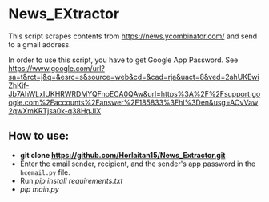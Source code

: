 # News_EXtractor


This script scrapes contents from https://news.ycombinator.com/ and send to a gmail address.

In order to use this script, you have to get Google App Password. See https://www.google.com/url?sa=t&rct=j&q=&esrc=s&source=web&cd=&cad=rja&uact=8&ved=2ahUKEwiZhKif-Jb7AhWLxIUKHRWRDMYQFnoECA0QAw&url=https%3A%2F%2Fsupport.google.com%2Faccounts%2Fanswer%2F185833%3Fhl%3Den&usg=AOvVaw2qwXmKRTjsa0k-q38HqJIX

## How to use:
- **git clone https://github.com/Horlaitan15/News_Extractor.git**
- Enter the email sender, recipient, and the sender's app password in the `hcemail.py` file.
- Run *pip install requirements.txt*
- *pip main.py*